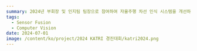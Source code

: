 ```yaml
---
summary: 2024년 부회장 및 인지팀 팀장으로 참여하여 자율주행 차선 인식 시스템을 개선하고 차량 제어를 개선함.
tags:
  - Sensor Fusion
  - Computer Vision
date: 2024-07-01
image: /content/ko/project/2024 KATRI 경진대회/katri2024.png
---
```

